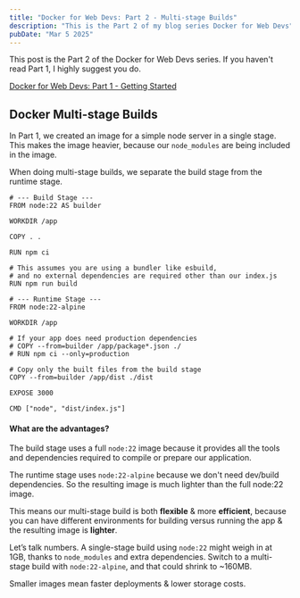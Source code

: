 ```yaml
---
title: "Docker for Web Devs: Part 2 - Multi-stage Builds"
description: "This is the Part 2 of my blog series Docker for Web Devs"
pubDate: "Mar 5 2025"
---
```


This post is the Part 2 of the Docker for Web Devs series. If you haven't read Part 1, I highly suggest you do.

[Docker for Web Devs: Part 1 - Getting Started](/blog/docker-for-webdevs-part-1/)

## Docker Multi-stage Builds

In Part 1, we created an image for a simple node server in a single stage. This makes the image heavier, because our `node_modules` are being included in the image.

When doing multi-stage builds, we separate the build stage from the runtime stage.

```docker
# --- Build Stage ---
FROM node:22 AS builder

WORKDIR /app

COPY . .

RUN npm ci

# This assumes you are using a bundler like esbuild, 
# and no external dependencies are required other than our index.js
RUN npm run build

# --- Runtime Stage ---
FROM node:22-alpine

WORKDIR /app

# If your app does need production dependencies
# COPY --from=builder /app/package*.json ./
# RUN npm ci --only=production

# Copy only the built files from the build stage
COPY --from=builder /app/dist ./dist

EXPOSE 3000

CMD ["node", "dist/index.js"]
```

#### What are the advantages?

The build stage uses a full `node:22` image because it provides all the tools and dependencies required to compile or prepare our application. 

The runtime stage uses `node:22-alpine` because we don't need dev/build dependencies. So the resulting image is much lighter than the full node:22 image.

This means our multi-stage build is both **flexible** & more **efficient**, because you can have different environments for building versus running the app & the resulting image is **lighter**.

Let’s talk numbers. A single-stage build using `node:22` might weigh in at 1GB, thanks to `node_modules` and extra dependencies. Switch to a multi-stage build with `node:22-alpine`, and that could shrink to ~160MB. 

Smaller images mean faster deployments & lower storage costs.


